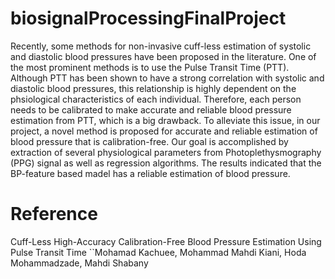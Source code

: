 # biosignalProcessingFinalProject
Recently, some methods for non-invasive cuff-less estimation of systolic and diastolic blood pressures have been proposed in the literature. One of the most prominent methods is to use the Pulse Transit Time (PTT). Although PTT has been shown to have a strong correlation with systolic and diastolic blood pressures, this relationship is highly dependent on the phsiological characteristics of each individual. Therefore, each person needs to be calibrated to make accurate and reliable blood pressure estimation from PTT, which is a big drawback. To alleviate this issue, in our project, a novel method is proposed for accurate and reliable estimation of blood pressure that is calibration-free. Our goal is accomplished by extraction of several physiological parameters from Photoplethysmography (PPG) signal as well as regression algorithms. The results indicated that the BP-feature based madel has a reliable estimation of blood pressure.
# Reference
Cuff-Less High-Accuracy Calibration-Free Blood Pressure Estimation Using Pulse Transit Time
``Mohamad Kachuee, Mohammad Mahdi Kiani, Hoda Mohammadzade, Mahdi Shabany
